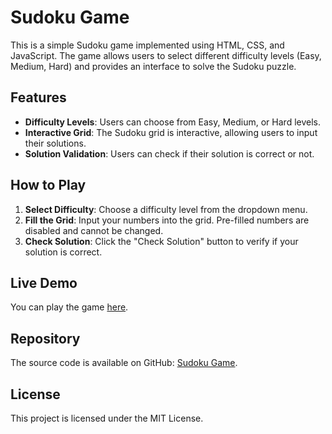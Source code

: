 # Sudoku Game

This is a simple Sudoku game implemented using HTML, CSS, and JavaScript. The game allows users to select different difficulty levels (Easy, Medium, Hard) and provides an interface to solve the Sudoku puzzle.

## Features

- **Difficulty Levels**: Users can choose from Easy, Medium, or Hard levels.
- **Interactive Grid**: The Sudoku grid is interactive, allowing users to input their solutions.
- **Solution Validation**: Users can check if their solution is correct or not.

## How to Play

1. **Select Difficulty**: Choose a difficulty level from the dropdown menu.
2. **Fill the Grid**: Input your numbers into the grid. Pre-filled numbers are disabled and cannot be changed.
3. **Check Solution**: Click the "Check Solution" button to verify if your solution is correct.

## Live Demo

You can play the game [here](https://chandranshulg.github.io/sudoku/).

## Repository

The source code is available on GitHub: [Sudoku Game](https://github.com/chandranshulg/sudoku).

## License

This project is licensed under the MIT License.
